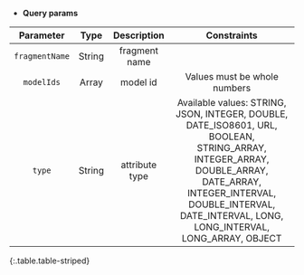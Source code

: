 * **Query params**

|Parameter|Type|Description|Constraints|
|:-------:|:--:|:---------:|:---------:|
| `fragmentName` |String|fragment name||
| `modelIds` |Array|model id|Values must be whole numbers|
| `type` |String|attribute type|Available values: STRING, JSON, INTEGER, DOUBLE, DATE_ISO8601, URL, BOOLEAN, STRING_ARRAY, INTEGER_ARRAY, DOUBLE_ARRAY, DATE_ARRAY, INTEGER_INTERVAL, DOUBLE_INTERVAL, DATE_INTERVAL, LONG, LONG_INTERVAL, LONG_ARRAY, OBJECT|
{:.table.table-striped}
